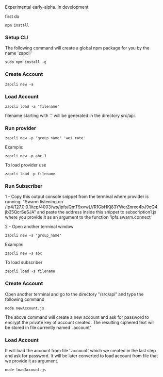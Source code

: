 Experimental early-alpha. In development


first do
```
npm install
```
### Setup CLI

The following command will create a global npm package for you by the name 'zapcli'
```
sudo npm install -g
```

### Create Account


```
zapcli new -a
```
### Load Account

```
zapcli load -a 'filename'
```
filename starting with '.' will be generated in the directory src/api.
### Run provider


```
zapcli new -p 'group name' 'wei rate'
```
Example:
```
zapcli new -p abc 1
```
To load provider use
```
zapcli load -p filename
```


### Run Subscriber

1 - Copy this output console snippet from the terminal where provider is running.
"Swarm listening on /ip4/127.0.0.1/tcp/4003/ws/ipfs/QmT9xvwLVR1GbHKj83YWcrZnrxo4bJ9cQ4jb35QcrSeSJA"
and paste the address inside this snippet to subscription1.js where you provide it as an argument to the function 'ipfs.swarm.connect'

2 - Open another terminal window

```
zapcli new -s 'group_name'
```
Example:

```
zapcli new -s abc
```
To load subscriber
```
zapcli load -s filename
```
### Create Account

Open another terminal and go to the directory "/src/api" and type the following command

```
node newAccount.js
```
The above command will create a new account and ask for password to encrypt the private key of account created. The resulting ciphered text will be stored in file currently named '.account'



### Load Account
It will load the account from file '.account' which we created in the last step and ask for password. It will be later converted to load account from file that we provide it as argument.
```
node loadAccount.js
```
